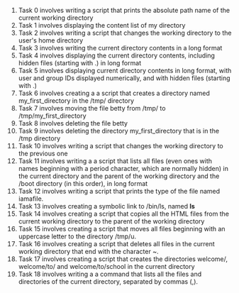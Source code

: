1. Task 0 involves writing a script that prints the absolute path name of the current working directory
2. Task 1 involves displaying the content list of my directory
3. Task 2 involves writing a script that changes the working directory to the user's home directory
4. Task 3 involves writing the current directory contents in a long format
5. Task 4 involves displaying the current directory contents, including hidden files (starting with .) in long format
6. Task 5 involves displaying current directory contents in long format, with user and group IDs displayed numerically, and with hidden files (starting with .)
7. Task 6 involves creating a a script that creates a directory named my_first_directory in the /tmp/ directory
8. Task 7 involves moving the file betty from /tmp/ to /tmp/my_first_directory
9. Task 8 involves deleting the file betty
10. Task 9 involves deleting the directory my_first_directory that is in the /tmp directory
11. Task 10 involves writing a script that changes the working directory to the previous one
12. Task 11 involves writing a a script that lists all files (even ones with names beginning with a period character, which are normally hidden) in the current directory and the parent of the working directory and the /boot directory (in this order), in long format
13. Task 12 involves writing a script that prints the type of the file named iamafile.
14. Task 13 involves creating a symbolic link to /bin/ls, named __ls__
15. Task 14 involves creating a script that copies all the HTML files from the current working directory to the parent of the working directory
16. Task 15 involves creating a script that moves all files beginning with an uppercase letter to the directory /tmp/u.
17. Task 16 involves creating a script that deletes all files in the current working directory that end with the character ~.
18. Task 17 involves creating a script that creates the directories welcome/, welcome/to/ and welcome/to/school in the current directory
19. Task 18 involves writing a a command that lists all the files and directories of the current directory, separated by commas (,).
